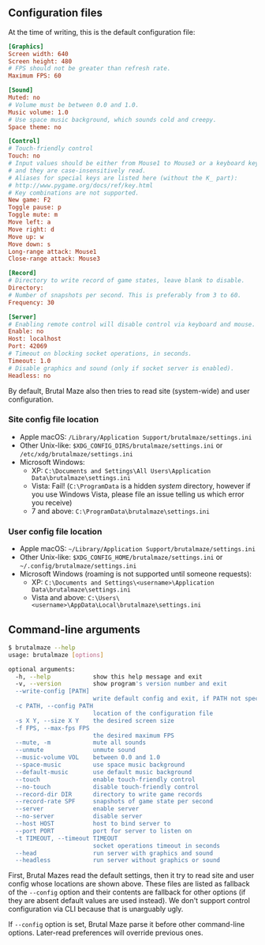 ## Configuration files

At the time of writing, this is the default configuration file:

```ini
[Graphics]
Screen width: 640
Screen height: 480
# FPS should not be greater than refresh rate.
Maximum FPS: 60

[Sound]
Muted: no
# Volume must be between 0.0 and 1.0.
Music volume: 1.0
# Use space music background, which sounds cold and creepy.
Space theme: no

[Control]
# Touch-friendly control
Touch: no
# Input values should be either from Mouse1 to Mouse3 or a keyboard key
# and they are case-insensitively read.
# Aliases for special keys are listed here (without the K_ part):
# http://www.pygame.org/docs/ref/key.html
# Key combinations are not supported.
New game: F2
Toggle pause: p
Toggle mute: m
Move left: a
Move right: d
Move up: w
Move down: s
Long-range attack: Mouse1
Close-range attack: Mouse3

[Record]
# Directory to write record of game states, leave blank to disable.
Directory:
# Number of snapshots per second. This is preferably from 3 to 60.
Frequency: 30

[Server]
# Enabling remote control will disable control via keyboard and mouse.
Enable: no
Host: localhost
Port: 42069
# Timeout on blocking socket operations, in seconds.
Timeout: 1.0
# Disable graphics and sound (only if socket server is enabled).
Headless: no
```

By default, Brutal Maze also then tries to read site (system-wide) and user
configuration.

### Site config file location

* Apple macOS: `/Library/Application Support/brutalmaze/settings.ini`
* Other Unix-like: `$XDG_CONFIG_DIRS/brutalmaze/settings.ini` or
  `/etc/xdg/brutalmaze/settings.ini`
* Microsoft Windows:
    * XP: `C:\Documents and Settings\All Users\Application Data\brutalmaze\settings.ini`
    * Vista: Fail! (`C:\ProgramData` is a hidden *system* directory, however
      if you use Windows Vista, please file an issue telling us which error you
      receive)
    * 7 and above: `C:\ProgramData\brutalmaze\settings.ini`

### User config file location

* Apple macOS: `~/Library/Application Support/brutalmaze/settings.ini`
* Other Unix-like: `$XDG_CONFIG_HOME/brutalmaze/settings.ini` or
  `~/.config/brutalmaze/settings.ini`
* Microsoft Windows (roaming is not supported until someone requests):
    * XP: `C:\Documents and Settings\<username>\Application Data\brutalmaze\settings.ini`
    * Vista and above: `C:\Users\<username>\AppData\Local\brutalmaze\settings.ini`

## Command-line arguments

```sh
$ brutalmaze --help
usage: brutalmaze [options]

optional arguments:
  -h, --help            show this help message and exit
  -v, --version         show program's version number and exit
  --write-config [PATH]
                        write default config and exit, if PATH not specified use stdout
  -c PATH, --config PATH
                        location of the configuration file
  -s X Y, --size X Y    the desired screen size
  -f FPS, --max-fps FPS
                        the desired maximum FPS
  --mute, -m            mute all sounds
  --unmute              unmute sound
  --music-volume VOL    between 0.0 and 1.0
  --space-music         use space music background
  --default-music       use default music background
  --touch               enable touch-friendly control
  --no-touch            disable touch-friendly control
  --record-dir DIR      directory to write game records
  --record-rate SPF     snapshots of game state per second
  --server              enable server
  --no-server           disable server
  --host HOST           host to bind server to
  --port PORT           port for server to listen on
  -t TIMEOUT, --timeout TIMEOUT
                        socket operations timeout in seconds
  --head                run server with graphics and sound
  --headless            run server without graphics or sound
```

First, Brutal Mazes read the default settings, then it try to read site and
user config whose locations are shown above. These files are listed as fallback
of the `--config` option and their contents are fallback for other options (if
they are absent default values are used instead). We don't support control
configuration via CLI because that is unarguably ugly.

If `--config` option is set, Brutal Maze parse it before other command-line
options. Later-read preferences will override previous ones.

